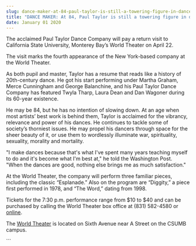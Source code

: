 ```yaml
---
slug: dance-maker-at-84-paul-taylor-is-still-a-towering-figure-in-dance-
title: "DANCE MAKER: At 84, Paul Taylor is still a towering figure in dance "
date: January 01 2020
---
```


 
<p>
  The acclaimed Paul Taylor Dance Company will pay a return visit to California
  State University, Monterey Bay’s World Theater on April 22.
</p>
<p>
  The visit marks the fourth appearance of the New York&#45;based company at the
  World Theater.
</p>
<p>
  As both pupil and master, Taylor has a resume that reads like a history of
  20th&#45;century dance. He got his start performing under Martha Graham, Merce
  Cunningham and George Balanchine, and his Paul Taylor Dance Company has
  featured Twyla Tharp, Laura Dean and Dan Wagoner during its 60&#45;year
  existence.
</p>
<p>
  He may be 84, but he has no intention of slowing down. At an age when most
  artists’ best work is behind them, Taylor is acclaimed for the vibrancy,
  relevance and power of his dances. He continues to tackle some of society’s
  thorniest issues. He may propel his dancers through space for the sheer beauty
  of it, or use them to wordlessly illuminate war, spirituality, sexuality,
  morality and mortality.
</p>
<p>
  "I make dances because that's what I've spent many years teaching myself to do
  and it's become what I'm best at," he told the Washington Post. "When the
  dances are good, nothing else brings me as much satisfaction."
</p>
<p>
  At the World Theater, the company will perform three familiar pieces,
  including the classic “Esplanade.” Also on the program are “Diggity,” a piece
  first performed in 1978, and “The Word,” dating from 1998.
</p>
<p>
  Tickets for the 7:30 p.m. performance range from $10 to $40 and can be
  purchased by calling the World Theater box office at &#40;831&#41;
  582&#45;4580 or <a href="https://csumb.edu/worldtheater">online</a>.
</p>
<p>
  The <a href="https://csumb.edu/maps">World Theater</a> is located on Sixth
  Avenue near A Street on the CSUMB campus.
</p>
```
